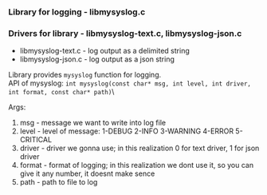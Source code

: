 ### Library for logging - libmysyslog.c
### Drivers for library - libmysyslog-text.c, libmysyslog-json.c
- libmysyslog-text.c - log output as a delimited string
- libmysyslog-json.c - log output as a json string

Library provides `mysyslog` function for logging.\
API of mysyslog: ```int mysyslog(const char* msg, int level, int driver, int format, const char* path)```\

Args:
1. msg - message we want to write into log file
2. level - level of message: 1-DEBUG 2-INFO 3-WARNING 4-ERROR 5-CRITICAL
3. driver - driver we gonna use; in this realization 0 for text driver, 1 for json driver
4. format - format of logging; in this realization we dont use it, so you can give it any number, it doesnt make sence
5. path - path to file to log
